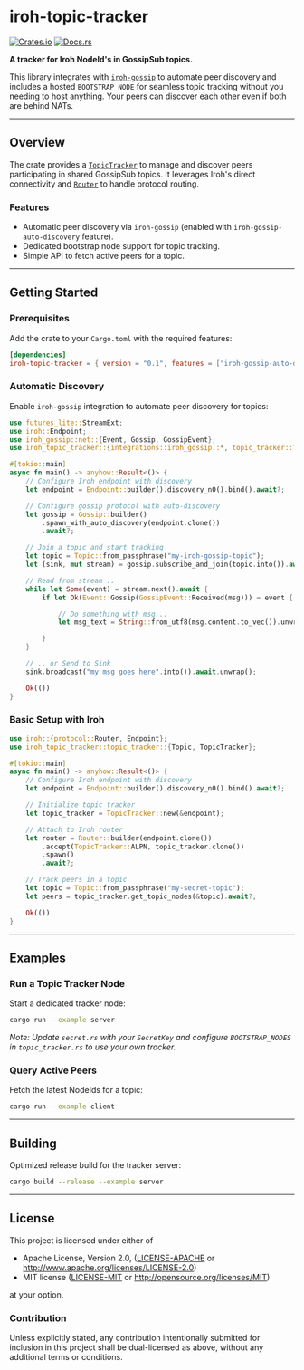 # iroh-topic-tracker

[![Crates.io](https://img.shields.io/crates/v/iroh-topic-tracker.svg)](https://crates.io/crates/iroh-topic-tracker)
[![Docs.rs](https://docs.rs/iroh-topic-tracker/badge.svg)](https://docs.rs/iroh-topic-tracker)

**A tracker for Iroh NodeId's in GossipSub topics.**

This library integrates with
[`iroh-gossip`](https://crates.io/crates/iroh-gossip) to automate peer
discovery and includes a hosted `BOOTSTRAP_NODE` for seamless topic tracking
without you needing to host anything. Your peers can discover each other even
if both are behind NATs.

---

## Overview

The crate provides a
[`TopicTracker`](https://docs.rs/iroh-topic-tracker/latest/iroh_topic_tracker/topic_tracker/struct.TopicTracker.html)
to manage and discover peers participating in shared GossipSub topics. It
leverages Iroh's direct connectivity and
[`Router`](https://docs.rs/iroh/latest/iroh/protocol/struct.Router.html) to
handle protocol routing.

### Features

- Automatic peer discovery via `iroh-gossip` (enabled with
  `iroh-gossip-auto-discovery` feature).
- Dedicated bootstrap node support for topic tracking.
- Simple API to fetch active peers for a topic.

---

## Getting Started

### Prerequisites

Add the crate to your `Cargo.toml` with the required features:

```toml
[dependencies]
iroh-topic-tracker = { version = "0.1", features = ["iroh-gossip-auto-discovery"] }
```

### Automatic Discovery

Enable `iroh-gossip` integration to automate peer discovery for topics:

```rust
use futures_lite::StreamExt;
use iroh::Endpoint;
use iroh_gossip::net::{Event, Gossip, GossipEvent};
use iroh_topic_tracker::{integrations::iroh_gossip::*, topic_tracker::Topic};

#[tokio::main]
async fn main() -> anyhow::Result<()> {
    // Configure Iroh endpoint with discovery
    let endpoint = Endpoint::builder().discovery_n0().bind().await?;

    // Configure gossip protocol with auto-discovery
    let gossip = Gossip::builder()
        .spawn_with_auto_discovery(endpoint.clone())
        .await?;

    // Join a topic and start tracking
    let topic = Topic::from_passphrase("my-iroh-gossip-topic");
    let (sink, mut stream) = gossip.subscribe_and_join(topic.into()).await?.split();

    // Read from stream ..
    while let Some(event) = stream.next().await {
        if let Ok(Event::Gossip(GossipEvent::Received(msg))) = event {

            // Do something with msg...
            let msg_text = String::from_utf8(msg.content.to_vec()).unwrap();

        }
    }

    // .. or Send to Sink
    sink.broadcast("my msg goes here".into()).await.unwrap();

    Ok(())
}
```

### Basic Setup with Iroh

```rust
use iroh::{protocol::Router, Endpoint};
use iroh_topic_tracker::topic_tracker::{Topic, TopicTracker};

#[tokio::main]
async fn main() -> anyhow::Result<()> {
    // Configure Iroh endpoint with discovery
    let endpoint = Endpoint::builder().discovery_n0().bind().await?;

    // Initialize topic tracker
    let topic_tracker = TopicTracker::new(&endpoint);

    // Attach to Iroh router
    let router = Router::builder(endpoint.clone())
        .accept(TopicTracker::ALPN, topic_tracker.clone())
        .spawn()
        .await?;

    // Track peers in a topic
    let topic = Topic::from_passphrase("my-secret-topic");
    let peers = topic_tracker.get_topic_nodes(&topic).await?;

    Ok(())
}
```

---

## Examples

### Run a Topic Tracker Node

Start a dedicated tracker node:

```bash
cargo run --example server
```

*Note: Update `secret.rs` with your `SecretKey` and configure `BOOTSTRAP_NODES`
in `topic_tracker.rs` to use your own tracker.*

### Query Active Peers

Fetch the latest NodeIds for a topic:

```bash
cargo run --example client
```

---

## Building

Optimized release build for the tracker server:

```bash
cargo build --release --example server
```

---

## License

This project is licensed under either of

- Apache License, Version 2.0, ([LICENSE-APACHE](LICENSE-APACHE.txt) or
  <http://www.apache.org/licenses/LICENSE-2.0>)
- MIT license ([LICENSE-MIT](LICENSE-MIT.txt) or
  <http://opensource.org/licenses/MIT>)

at your option.

### Contribution

Unless explicitly stated, any contribution intentionally submitted for
inclusion in this project shall be dual-licensed as above, without any
additional terms or conditions.
